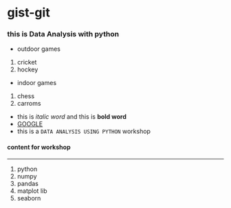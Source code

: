 # gist-git
### this is Data Analysis with python
- outdoor games
1. cricket
2. hockey
- indoor games
1. chess
2. carroms
- this is *italic word* and this is **bold word**
- [GOOGLE](https://www.google.com)
- this is a `DATA ANALYSIS USING PYTHON` workshop
#### content for workshop
***
1. python
2. numpy
3. pandas
4. matplot lib
5. seaborn

